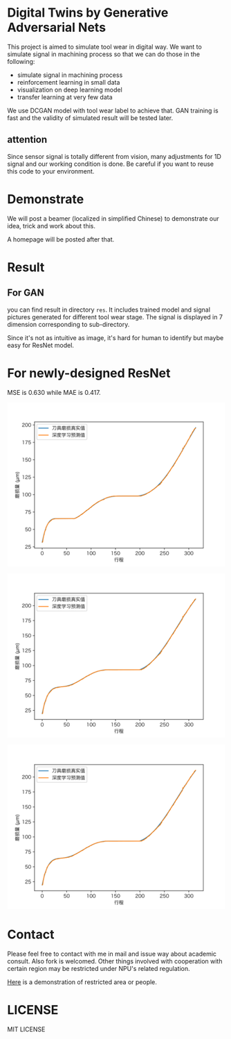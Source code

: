 # Digital Twins by Generative Adversarial Nets

This project is aimed to simulate tool wear in digital way. We want to simulate signal in machining process so that we can do those in the following:

+ simulate signal in machining process
+ reinforcement learning in small data
+ visualization on deep learning model
+ transfer learning at very few data

We use DCGAN model with tool wear label to achieve that. GAN training is fast and the validity of simulated result will be tested later.

## attention

Since sensor signal is totally different from vision, many adjustments for 1D signal and our working condition is done. Be careful if you want to reuse this code to your environment.

# Demonstrate

We will post a beamer (localized in simplified Chinese) to demonstrate our idea, trick and work about this.

A homepage will be posted after that.

# Result 

## For GAN

you can find result in directory `res`. It includes trained model and signal pictures generated for different tool wear stage. The signal is displayed in 7 dimension corresponding to sub-directory.

Since it's not as intuitive as image, it's hard for human to identify but maybe easy for ResNet model.

# For newly-designed ResNet

MSE is 0.630 while MAE is 0.417.

![Teeth 1 of tool # 1](High_Res_0_tool_@_1_teeth_ZH.svg)

![Teeth 1 of tool # 4](High_Res_1_tool_@_1_teeth_ZH.svg)

![Teeth 1 of tool # 6](High_Res_1_tool_@_1_teeth_ZH.svg)

# Contact

Please feel free to contact with me in mail and issue way about academic consult. Also fork is welcomed. Other things involved with cooperation with certain region may be restricted under NPU's related regulation.

[Here](https://kidozh.com/keras_detect_tool_wear/epidemic_prevention_notice.html) is a demonstration of restricted area or people.

# LICENSE

MIT LICENSE